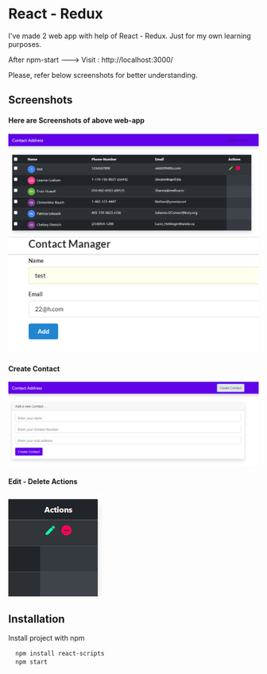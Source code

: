 
# React - Redux
I've made 2 web app with help of React - Redux. Just for my own learning purposes. 

After npm-start ---> Visit : http://localhost:3000/


Please, refer below screenshots for better understanding.
## Screenshots

#### Here are Screenshots of above web-app

![Home Page](images/redux_test_1.png)
![Contact Page](images/contact_app_1.png)

#### Create Contact
![Create Contact](images/redux_test_create_contact.png)

#### Edit - Delete Actions 
![Actions](images/redux_test_actions_tab.png)



## Installation

Install project with npm

```bash
  npm install react-scripts
  npm start 
```
    
